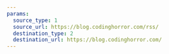 ```yaml
---
params:
  source_type: 1
  source_url: https://blog.codinghorror.com/rss/
  destination_type: 2
  destination_url: https://blog.codinghorror.com/
---
```

